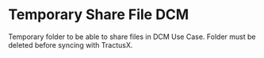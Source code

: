 # Temporary Share File DCM

Temporary folder to be able to share files in DCM Use Case. Folder must be deleted before syncing with TractusX.
